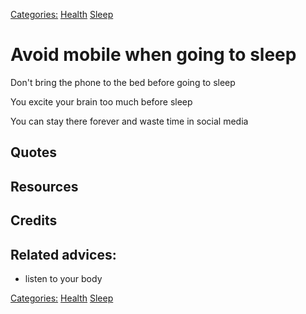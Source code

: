 [Categories:](../Categories/index.md) [Health](../Categories/Health.md) [Sleep](../Categories/Sleep.md)
# Avoid mobile when going to sleep

Don't bring the phone to the bed before going to sleep

You excite your brain too much before sleep

You can stay there forever and waste time in social media

## Quotes

## Resources

## Credits

## Related advices:

- listen to your body

[Categories:](../Categories/index.md) [Health](../Categories/Health.md) [Sleep](../Categories/Sleep.md)